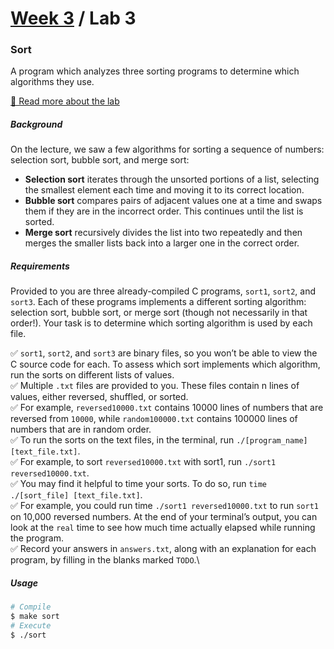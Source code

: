 # [Week 3](../../) / Lab 3

### Sort

A program which analyzes three sorting programs to determine which algorithms they use.

[🔗 Read more about the lab](https://cs50.harvard.edu/x/2021/labs/3)

##### Background

On the lecture, we saw a few algorithms for sorting a sequence of numbers: selection sort, bubble sort, and merge sort:

-   **Selection sort** iterates through the unsorted portions of a list, selecting the smallest element each time and moving it to its correct location.
-   **Bubble sort** compares pairs of adjacent values one at a time and swaps them if they are in the incorrect order. This continues until the list is sorted.
-   **Merge sort** recursively divides the list into two repeatedly and then merges the smaller lists back into a larger one in the correct order.

##### Requirements

Provided to you are three already-compiled C programs, `sort1`, `sort2`, and `sort3`. Each of these programs implements a different sorting algorithm: selection sort, bubble sort, or merge sort (though not necessarily in that order!). Your task is to determine which sorting algorithm is used by each file.

:white_check_mark: `sort1`, `sort2`, and `sort3` are binary files, so you won’t be able to view the C source code for each. To assess which sort implements which algorithm, run the sorts on different lists of values.\
:white_check_mark: Multiple `.txt` files are provided to you. These files contain n lines of values, either reversed, shuffled, or sorted.\
:white_check_mark: For example, `reversed10000.txt` contains 10000 lines of numbers that are reversed from `10000`, while `random100000.txt` contains 100000 lines of numbers that are in random order.\
:white_check_mark: To run the sorts on the text files, in the terminal, run `./[program_name] [text_file.txt]`.\
:white_check_mark: For example, to sort `reversed10000.txt` with sort1, run `./sort1 reversed10000.txt`.\
:white_check_mark: You may find it helpful to time your sorts. To do so, run `time ./[sort_file] [text_file.txt]`.\
:white_check_mark: For example, you could run time `./sort1 reversed10000.txt` to run `sort1` on 10,000 reversed numbers. At the end of your terminal’s output, you can look at the `real` time to see how much time actually elapsed while running the program.\
:white_check_mark: Record your answers in `answers.txt`, along with an explanation for each program, by filling in the blanks marked `TODO`.\

##### Usage

```bash
# Compile
$ make sort
# Execute
$ ./sort
```
